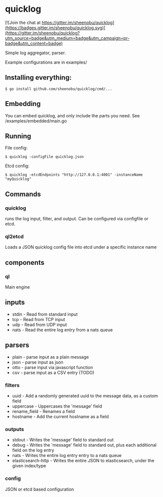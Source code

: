 # quicklog

[![Join the chat at https://gitter.im/sheenobu/quicklog](https://badges.gitter.im/sheenobu/quicklog.svg)](https://gitter.im/sheenobu/quicklog?utm_source=badge&utm_medium=badge&utm_campaign=pr-badge&utm_content=badge)

Simple log aggregator, parser.

Example configurations are in examples/

## Installing everything:

	$ go install github.com/sheenobu/quicklog/cmd/...

## Embedding

You can embed quicklog, and only include the parts you need. See /examples/embedded/main.go

## Running

File config:

	$ quicklog -configFile quicklog.json

Etcd config:

	$ quicklog -etcdEndpoints "http://127.0.0.1:4001" -instanceName "myQuicklog"

## Commands

### quicklog

runs the log input, filter, and output. Can be configured via configfile or etcd.

### ql2etcd

Loads a JSON quicklog config file into etcd under a specific instance name

## components

### ql

Main engine

## inputs

 * stdin - Read from standard input
 * tcp - Read from TCP input
 * udp - Read from UDP input
 * nats - Read the entire log entry from a nats queue

## parsers

 * plain - parse input as a plain message
 * json - parse input as json
 * otto - parse input via javascript function
 * csv - parse input as a CSV entry (TODO)

### filters

 * uuid - Add a randomly generated uuid to the message data, as a custom field
 * uppercase - Uppercases the 'message' field
 * rename\_field - Renames a field
 * hostname - Add the current hostname as a field

### outputs

 * stdout - Writes the 'message' field to standard out
 * debug - Writes the 'message' field to standard out, plus each additional field on the log entry
 * nats - Writes the entire log entry entry to a nats queue
 * elasticsearch-http - Writes the entire JSON to elasticsearch, under the given index/type

### config

JSON or etcd based configuration

